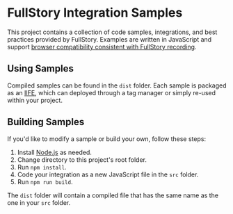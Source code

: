 # FullStory Integration Samples

This project contains a collection of code samples, integrations, and best practices provided by FullStory. Examples are written in JavaScript and support [browser compatibility consistent with FullStory recording](https://help.fullstory.com/hc/en-us/articles/360020624594-What-browsers-are-currently-supported-by-FullStory-).

## Using Samples

Compiled samples can be found in the `dist` folder. Each sample is packaged as an [IIFE](https://developer.mozilla.org/en-US/docs/Glossary/IIFE), which can deployed through a tag manager or simply re-used within your project.

## Building Samples

If you'd like to modify a sample or build your own, follow these steps:

1. Install [Node.js](https://nodejs.org) as needed.
2. Change directory to this project's root folder.
3. Run `npm install`.
4. Code your integration as a new JavaScript file in the `src` folder.
5. Run `npm run build`.

The `dist` folder will contain a compiled file that has the same name as the one in your `src` folder.
